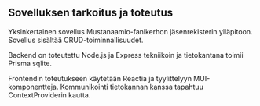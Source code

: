 ## Sovelluksen tarkoitus ja toteutus
Yksinkertainen sovellus Mustanaamio-fanikerhon jäsenrekisterin ylläpitoon.
Sovellus sisältää CRUD-toiminnallisuudet.

Backend on toteutettu Node.js ja Express tekniikoin ja tietokantana toimii Prisma sqlite.

Frontendin toteutukseen käytetään Reactia ja tyylittelyyn MUI-komponentteja.
Kommunikointi tietokannan kanssa tapahtuu ContextProviderin kautta.
